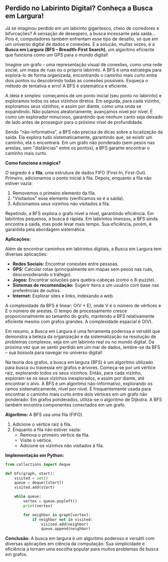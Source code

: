 ## Perdido no Labirinto Digital? Conheça a Busca em Largura!

Já se imaginou perdido em um labirinto gigantesco, cheio de corredores e bifurcações? A sensação de desespero, a busca incessante pela saída… Pois é, computadores também enfrentam esse tipo de desafio, só que em um universo digital de dados e conexões. E a solução, muitas vezes, é a **Busca em Largura (BFS – Breadth-First Search)**, um algoritmo eficiente que funciona como um GPS para o mundo digital!

Imagine um grafo – uma representação visual de conexões, como uma rede social, um mapa de ruas ou o próprio labirinto. A BFS é uma estratégia para explorá-lo de forma organizada, encontrando o caminho mais curto entre dois pontos ou descobrindo todas as conexões possíveis. Esqueça o método de tentativa e erro! A BFS é sistemática e eficiente.

A ideia é simples: começamos de um ponto inicial (seu ponto no labirinto) e exploramos todos os seus vizinhos diretos.  Em seguida, para cada vizinho, exploramos *seus* vizinhos, e assim por diante, como uma onda se expandindo. Não pulamos aleatoriamente; avançamos nível por nível. É como um explorador minucioso, garantindo que nenhum canto seja deixado de lado antes de prosseguir para o próximo nível de profundidade.

Sendo "não-informativa", a BFS não precisa de dicas sobre a localização da saída. Ela explora tudo sistematicamente, garantindo que, se existir um caminho, ela o encontrará. Em um grafo não ponderado (sem pesos nas arestas, sem "distâncias" entre os pontos), a BFS garante encontrar o caminho mais curto.

**Como funciona a mágica?**

O segredo é a **fila**, uma estrutura de dados FIFO (First-In, First-Out). Primeiro, adicionamos o ponto inicial à fila.  Depois, enquanto a fila não estiver vazia:

1. Removemos o primeiro elemento da fila.
2. "Visitamos" esse elemento (verificamos se é a saída).
3. Adicionamos seus vizinhos não visitados à fila.

Repetindo, a BFS explora o grafo nível a nível, garantindo eficiência. Em labirintos pequenos, a busca é rápida. Em labirintos imensos, a BFS ainda encontra a saída, mas pode levar mais tempo.  Sua eficiência, porém, é garantida pela abordagem sistemática.


**Aplicações:**

Além de encontrar caminhos em labirintos digitais, a Busca em Largura tem diversas aplicações:

* **Redes Sociais:** Encontrar conexões entre pessoas.
* **GPS:** Calcular rotas (principalmente em mapas sem pesos nas ruas, desconsiderando o tráfego).
* **Jogos:** Encontrar soluções para quebra-cabeças (como o 8-puzzle).
* **Sistemas de recomendação:** Sugerir itens a um usuário com base nas preferências de outros.
* **Internet:** Explorar sites e links, indexando a web.


A complexidade da BFS é linear: O(V + E), onde V é o número de vértices e E o número de arestas. O tempo de processamento cresce proporcionalmente ao tamanho do grafo, mantendo a BFS relativamente eficiente mesmo com grafos grandes.  A complexidade espacial é O(V).

Em resumo, a Busca em Largura é uma ferramenta poderosa e versátil que demonstra a beleza da organização e da sistematização na resolução de problemas complexos, seja em um labirinto real ou no mundo digital.  Da próxima vez que se sentir perdido em um mar de dados, lembre-se da BFS – sua bússola para navegar no universo digital!


Na teoria dos grafos, a busca em largura (BFS) é um algoritmo utilizado para busca ou travessia em grafos e árvores.  Começa-se por um vértice raiz, explorando todos os seus vizinhos.  Então, para cada vizinho, exploram-se os seus vizinhos inexplorados, e assim por diante, até encontrar o alvo. A BFS é um algoritmo não-informativo, explorando os ramos sistematicamente, nível por nível.  É frequentemente usada para encontrar o caminho mais curto entre dois vértices em um grafo não ponderado. Em grafos ponderados, utiliza-se o algoritmo de Dijkstra. A BFS também encontra componentes conectados em um grafo.

**Algoritmo:**  A BFS usa uma fila (FIFO).

1. Adicione o vértice raiz à fila.
2. Enquanto a fila não estiver vazia:
    * Remova o primeiro vértice da fila.
    * Visite o vértice.
    * Adicione os vizinhos não visitados à fila.


**Implementação em Python:**

```python
from collections import deque

def bfs(graph, start):
    visited = set()
    queue = deque([start])
    visited.add(start)

    while queue:
        vertex = queue.popleft()
        print(vertex)

        for neighbor in graph[vertex]:
            if neighbor not in visited:
                visited.add(neighbor)
                queue.append(neighbor)
```

**Conclusão:** A busca em largura é um algoritmo poderoso e versátil com diversas aplicações em ciência da computação. Sua simplicidade e eficiência a tornam uma escolha popular para muitos problemas de busca em grafos.